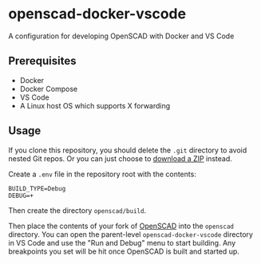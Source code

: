 # openscad-docker-vscode
A configuration for developing OpenSCAD with Docker and VS Code

## Prerequisites

* Docker
* Docker Compose
* VS Code
* A Linux host OS which supports X forwarding

## Usage

If you clone this repository, you should delete the `.git` directory to avoid nested Git repos. Or you can just choose to [download a ZIP](https://github.com/jbinvnt/openscad-docker-vscode/archive/refs/heads/master.zip) instead.

Create a `.env` file in the repository root with the contents:

```
BUILD_TYPE=Debug
DEBUG=+
```

Then create the directory `openscad/build`.

Then place the contents of your fork of [OpenSCAD](https://github.com/openscad/openscad) into the `openscad` directory. You can open the parent-level `openscad-docker-vscode` directory in VS Code and use the "Run and Debug" menu to start building. Any breakpoints you set will be hit once OpenSCAD is built and started up.
